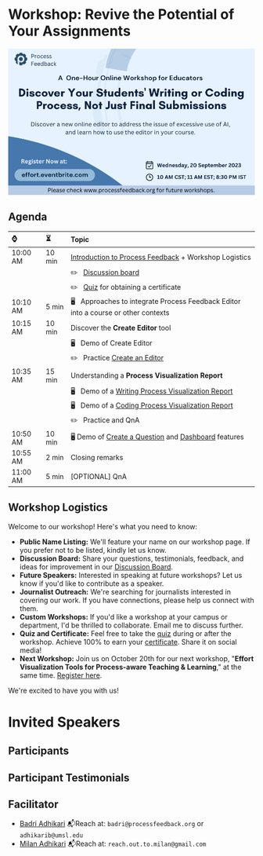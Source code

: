 # Workshop: Revive the Potential of Your Assignments

<p align="center">
<img src="workshop_header09_20_2023.png" alt="Header Photo">
</p>

<!-- 
| [Zoom](https://zoom.us/meeting/register/tJAvceihrT4vGdWPnbHva7Dy5vMtEhw9iZ-h) | Passcode: qgicgCK50
-->

## Agenda

| ⌚ | ⏳  |  Topic |
|:----------|:-------------|:------|
| 10:00 AM |   10 min  | [Introduction to Process Feedback]([slides_08_16_2023.pdf](https://docs.google.com/presentation/d/10CRxYmiEw5lmzyGcmsqZv5GsQnNNY2MDqDJpkMLxfNw/edit?usp=sharing)) + Workshop Logistics |
|          |           | ✏️ &nbsp;  [Discussion board](https://docs.google.com/document/d/1n54-HtjYewJ_iYP-ZYGrfU16uPdaAuLqsSuhjyc3fAQ/edit?usp=sharing) |
|          |           | ✏️ &nbsp;  [Quiz](https://forms.gle/54mPpkyVYFH5VgD1A) for obtaining a certificate |
| 10:10 AM |    5 min  | 🖥️  &nbsp;  Approaches to integrate Process Feedback Editor into a course or other contexts |
| 10:15 AM |   10 min  | Discover the **Create Editor** tool |
|          |           |  🖥️ &nbsp;  Demo of Create Editor |
|          |           |  ✏️ &nbsp;  Practice [Create an Editor](https://www.processfeedback.org/createeditor) |
| 10:35 AM |   15 min  | Understanding a **Process Visualization Report** |
|          |           |  🖥️ &nbsp;  Demo of a [Writing Process Visualization Report](https://www.processfeedback.org/report/text_c2f19ef6-e272-4d38-b851-17cabde5a7aa?lang=en) |
|          |           |  🖥️ &nbsp;  Demo of a [Coding Process Visualization Report](https://www.processfeedback.org/report/code_2023-08-13-16-40_5af98528-f0fc-46b4-a209-92594ae4f533?lang=en) |
|          |           |  ✏️ &nbsp;  Practice and QnA |
| 10:50 AM |    10 min  | 🖥️ Demo of [Create a Question](https://www.processfeedback.org/createquestion) and [Dashboard](https://www.processfeedback.org/dashboard?FileId=question_2023-08-15-15-06_5651b989-5dda-48c2-b427-61df23227a42&DashboardAccessToken=2023-08-15-15-06_dea0c12a-8fb6-4d9f-9db4-7592bfe60e87) features |
| 10:55 AM |    2 min  | Closing remarks |
| 11:00 AM |    5 min  | [OPTIONAL] QnA |

## Workshop Logistics

Welcome to our workshop! Here's what you need to know:

- **Public Name Listing:** We'll feature your name on our workshop page. If you prefer not to be listed, kindly let us know.
- **Discussion Board:** Share your questions, testimonials, feedback, and ideas for improvement in our [Discussion Board](./discussion_board_9_20_2023.pdf).
- **Future Speakers:** Interested in speaking at future workshops? Let us know if you'd like to contribute as a speaker.
- **Journalist Outreach:** We're searching for journalists interested in covering our work. If you have connections, please help us connect with them.
- **Custom Workshops:** If you'd like a workshop at your campus or department, I'd be thrilled to collaborate. Email me to discuss further.
- **Quiz and Certificate:** Feel free to take the [quiz](https://forms.gle/54mPpkyVYFH5VgD1A) during or after the workshop. Achieve 100% to earn your [certificate](example-certifcate.png). Share it on social media!
- **Next Workshop:** Join us on October 20th for our next workshop, "**Effort Visualization Tools for Process-aware Teaching & Learning**," at the same time. [Register here](https://effort.eventbrite.com).

We're excited to have you with us!

# Invited Speakers
<p align="center">
<!-- <img src="speakers 08_16_2023.png" alt="Header Photo"> -->
</p>



## Participants


## Participant Testimonials


## Facilitator
* [Badri Adhikari](https://badriadhikari.github.io/)
 📬Reach at: `badri@processfeedback.org` or `adhikarib@umsl.edu`
* [Milan Adhikari](https://milan-adhikari.github.io/)
 📬Reach at: `reach.out.to.milan@gmail.com`
